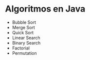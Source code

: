 # Algoritmos en Java

* Bubble Sort
* Merge Sort
* Quick Sort
* Linear Search
* Binary Search
* Factorial
* Permutation
